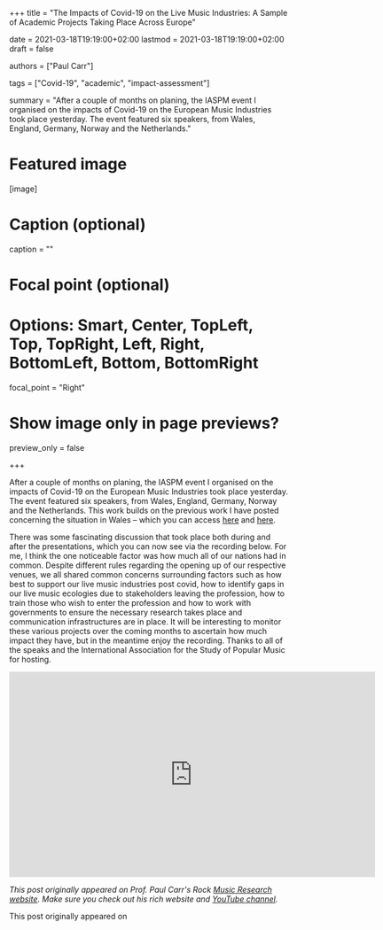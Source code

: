 +++
title = "The Impacts of Covid-19 on the Live Music Industries: A Sample of Academic Projects Taking Place Across Europe"

date = 2021-03-18T19:19:00+02:00
lastmod = 2021-03-18T19:19:00+02:00
draft = false

authors = ["Paul Carr"]

tags = ["Covid-19", "academic", "impact-assessment"]

summary = "After a couple of months on planing, the IASPM event I organised on the impacts of Covid-19 on the European Music Industries took place yesterday. The event featured six speakers, from Wales, England, Germany, Norway and the Netherlands."

# Featured image
[image]
  # Caption (optional)
  caption = ""

  # Focal point (optional)
  # Options: Smart, Center, TopLeft, Top, TopRight, Left, Right, BottomLeft, Bottom, BottomRight
  focal_point = "Right"

  # Show image only in page previews?
  preview_only = false

+++

After a couple of months on planing, the IASPM event I organised on the impacts of Covid-19 on the European Music Industries took place yesterday. The event featured six speakers, from Wales, England, Germany, Norway and the Netherlands. This work builds on the previous work I have posted concerning the situation in Wales – which you can access [here](https://paulcarr.org/2020/11/21/live-music-in-wales-a-report-for-the-culture-welsh-language-and-communications-commitee/) and [here](https://paulcarr.org/2020/12/03/paul-carr-presentation-to-culture-welsh-language-and-communications-committee-the-live-music-industry-in-wales-post-pandemic/).

There was some fascinating discussion that took place both during and after the presentations, which you can now see via the recording below. For me, I think the one noticeable factor was how much all of our nations had in common. Despite different rules regarding the opening up of our respective venues, we all shared common concerns surrounding factors such as how best to support our live music industries post covid, how to identify gaps in our live music ecologies due to stakeholders leaving the profession, how to train those who wish to enter the profession and how to work with governments to ensure the necessary research takes place and communication infrastructures are in place. It will be interesting to monitor these various projects over the coming months to ascertain how much impact they have, but in the meantime enjoy the recording. Thanks to all of the speaks and the International Association for the Study of Popular Music for hosting.

<iframe width="660" height="371" src="https://www.youtube.com/embed/i9Hw2QcczTE" title="YouTube video player" frameborder="0" allow="accelerometer; autoplay; clipboard-write; encrypted-media; gyroscope; picture-in-picture" allowfullscreen></iframe>

_This post originally appeared on Prof. Paul Carr's Rock [Music Research website](https://paulcarr.org/2). Make sure you check out his rich website and [YouTube channel](https://www.youtube.com/channel/UCbZXTEclMqulFgWbqGNg85w)._

This post originally appeared on 